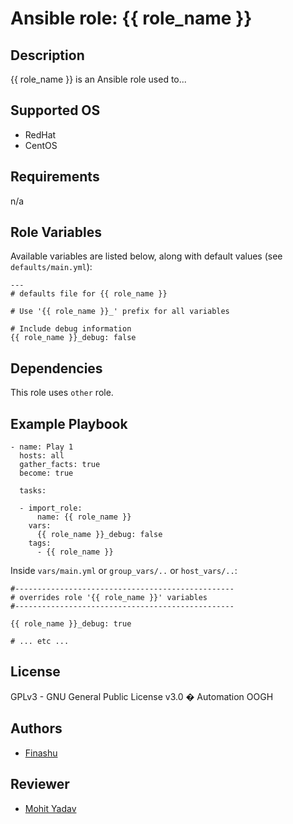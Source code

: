 # Ansible role: {{ role_name }}

## Description

{{ role_name }} is an Ansible role used to...

## Supported OS

* RedHat
* CentOS

## Requirements

n/a

## Role Variables

Available variables are listed below, along with default values (see `defaults/main.yml`):

    ---
    # defaults file for {{ role_name }}

    # Use '{{ role_name }}_' prefix for all variables

    # Include debug information
    {{ role_name }}_debug: false


## Dependencies

This role uses `other` role.

## Example Playbook


    - name: Play 1
      hosts: all
      gather_facts: true
      become: true

      tasks:
	  
      - import_role:
          name: {{ role_name }}
        vars:
          {{ role_name }}_debug: false
        tags:
          - {{ role_name }}
		  
		  
Inside `vars/main.yml` or `group_vars/..` or `host_vars/..`:


    #-------------------------------------------------
    # overrides role '{{ role_name }}' variables
    #-------------------------------------------------

    {{ role_name }}_debug: true
	
    # ... etc ...
	
	
## License

GPLv3 - GNU General Public License v3.0
� Automation OOGH

## Authors

- [Finashu](mailto:finashu.f@hcl.com)

## Reviewer

- [Mohit Yadav](mailto:mohit-yadav@hcl.com)


